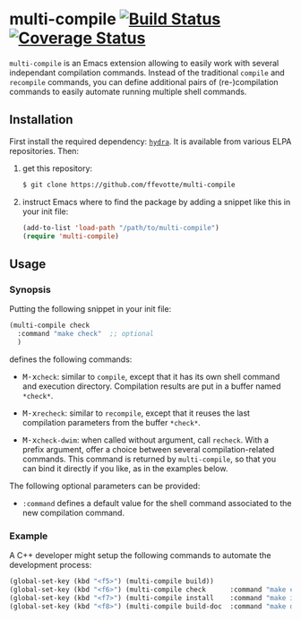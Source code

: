 # multi-compile [![Build Status](https://travis-ci.org/ffevotte/multi-compile.svg)](https://travis-ci.org/ffevotte/multi-compile) [![Coverage Status](https://coveralls.io/repos/ffevotte/multi-compile/badge.svg?branch=master&service=github)](https://coveralls.io/github/ffevotte/multi-compile?branch=master)


`multi-compile` is an Emacs extension allowing to easily work with several
independant compilation commands. Instead of the traditional `compile` and
`recompile` commands, you can define additional pairs of (re-)compilation
commands to easily automate running multiple shell commands.

## Installation

First install the required dependency:
[`hydra`](http://github.com/abo-abo/hydra). It is available from various ELPA
repositories. Then:

1. get this repository:

   ```sh
   $ git clone https://github.com/ffevotte/multi-compile
   ```

2. instruct Emacs where to find the package by adding a snippet like this in
   your init file:

   ```lisp
   (add-to-list 'load-path "/path/to/multi-compile")
   (require 'multi-compile)
   ```

## Usage

### Synopsis

Putting the following snippet in your init file:

```lisp
(multi-compile check
  :command "make check"  ;; optional
  )
```

defines the following commands:

- <kbd>M-x</kbd>`check`: similar to `compile`, except that it has its own shell
  command and execution directory. Compilation results are put in a buffer named `*check*`.

- <kbd>M-x</kbd>`recheck`: similar to `recompile`, except that it reuses the
  last compilation parameters from the buffer `*check*`.

- <kbd>M-x</kbd>`check-dwim`: when called without argument, call `recheck`. With
  a prefix argument, offer a choice between several compilation-related
  commands. This command is returned by `multi-compile`, so that you can bind it
  directly if you like, as in the examples below.


The following optional parameters can be provided:

- `:command` defines a default value for the shell command associated to the new compilation command.


### Example

A C++ developer might setup the following commands to automate the development process:

```lisp
(global-set-key (kbd "<f5>") (multi-compile build))
(global-set-key (kbd "<f6>") (multi-compile check      :command "make check"))
(global-set-key (kbd "<f7>") (multi-compile install    :command "make install"))
(global-set-key (kbd "<f8>") (multi-compile build-doc  :command "make doc"))
```
